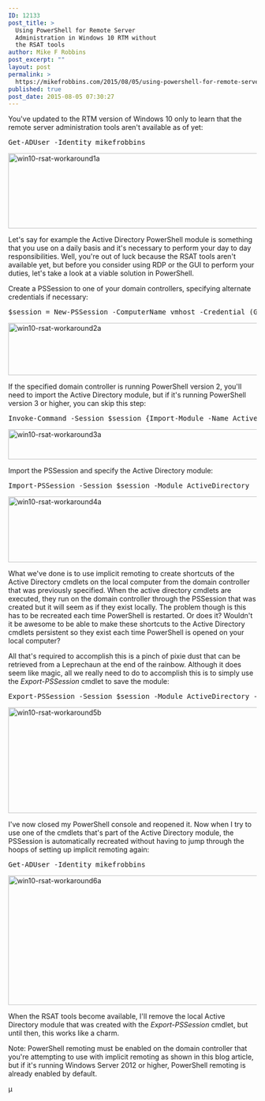 ```yaml
---
ID: 12133
post_title: >
  Using PowerShell for Remote Server
  Administration in Windows 10 RTM without
  the RSAT tools
author: Mike F Robbins
post_excerpt: ""
layout: post
permalink: >
  https://mikefrobbins.com/2015/08/05/using-powershell-for-remote-server-administration-in-windows-10-rtm-without-the-rsat-tools/
published: true
post_date: 2015-08-05 07:30:27
---
```

You've updated to the RTM version of Windows 10 only to learn that the remote server administration tools aren't available as of yet:
<pre class="lang:ps decode:true">Get-ADUser -Identity mikefrobbins</pre>
<a href="http://mikefrobbins.com/wp-content/uploads/2015/08/win10-rsat-workaround1a.jpg"><img class="alignnone size-full wp-image-12134" src="http://mikefrobbins.com/wp-content/uploads/2015/08/win10-rsat-workaround1a.jpg" alt="win10-rsat-workaround1a" width="859" height="152" /></a>

Let's say for example the Active Directory PowerShell module is something that you use on a daily basis and it's necessary to perform your day to day responsibilities. Well, you're out of luck because the RSAT tools aren't available yet, but before you consider using RDP or the GUI to perform your duties, let's take a look at a viable solution in PowerShell.

Create a PSSession to one of your domain controllers, specifying alternate credentials if necessary:
<pre class="lang:ps decode:true">$session = New-PSSession -ComputerName vmhost -Credential (Get-Credential)</pre>
<a href="http://mikefrobbins.com/wp-content/uploads/2015/08/win10-rsat-workaround2a.jpg"><img class="alignnone size-full wp-image-12135" src="http://mikefrobbins.com/wp-content/uploads/2015/08/win10-rsat-workaround2a.jpg" alt="win10-rsat-workaround2a" width="859" height="106" /></a>

If the specified domain controller is running PowerShell version 2, you'll need to import the Active Directory module, but if it's running PowerShell version 3 or higher, you can skip this step:
<pre class="lang:ps decode:true">Invoke-Command -Session $session {Import-Module -Name ActiveDirectory}</pre>
<a href="http://mikefrobbins.com/wp-content/uploads/2015/08/win10-rsat-workaround3a.jpg"><img class="alignnone size-full wp-image-12137" src="http://mikefrobbins.com/wp-content/uploads/2015/08/win10-rsat-workaround3a.jpg" alt="win10-rsat-workaround3a" width="859" height="61" /></a>

Import the PSSession and specify the Active Directory module:
<pre class="lang:ps decode:true">Import-PSSession -Session $session -Module ActiveDirectory</pre>
<a href="http://mikefrobbins.com/wp-content/uploads/2015/08/win10-rsat-workaround4a.jpg"><img class="alignnone size-full wp-image-12138" src="http://mikefrobbins.com/wp-content/uploads/2015/08/win10-rsat-workaround4a.jpg" alt="win10-rsat-workaround4a" width="859" height="133" /></a>

What we've done is to use implicit remoting to create shortcuts of the Active Directory cmdlets on the local computer from the domain controller that was previously specified. When the active directory cmdlets are executed, they run on the domain controller through the PSSession that was created but it will seem as if they exist locally. The problem though is this has to be recreated each time PowerShell is restarted. Or does it? Wouldn't it be awesome to be able to make these shortcuts to the Active Directory cmdlets persistent so they exist each time PowerShell is opened on your local computer?

All that's required to accomplish this is a pinch of pixie dust that can be retrieved from a Leprechaun at the end of the rainbow. Although it does seem like magic, all we really need to do to accomplish this is to simply use the <em>Export-PSSession</em> cmdlet to save the module:
<pre class="lang:ps decode:true">Export-PSSession -Session $session -Module ActiveDirectory -OutputModule "$env:ProgramFiles\WindowsPowerShell\Modules\ActiveDirectory" -FormatTypeName * -AllowClobber</pre>
<a href="http://mikefrobbins.com/wp-content/uploads/2015/08/win10-rsat-workaround5b.jpg"><img class="alignnone size-full wp-image-12156" src="http://mikefrobbins.com/wp-content/uploads/2015/08/win10-rsat-workaround5b.jpg" alt="win10-rsat-workaround5b" width="859" height="214" /></a>

I've now closed my PowerShell console and reopened it. Now when I try to use one of the cmdlets that's part of the Active Directory module, the PSSession is automatically recreated without having to jump through the hoops of setting up implicit remoting again:
<pre class="lang:ps decode:true  ">Get-ADUser -Identity mikefrobbins</pre>
<a href="http://mikefrobbins.com/wp-content/uploads/2015/08/win10-rsat-workaround6a.jpg"><img class="alignnone size-full wp-image-12141" src="http://mikefrobbins.com/wp-content/uploads/2015/08/win10-rsat-workaround6a.jpg" alt="win10-rsat-workaround6a" width="859" height="262" /></a>

When the RSAT tools become available, I'll remove the local Active Directory module that was created with the <em>Export-PSSession</em> cmdlet, but until then, this works like a charm.

Note: PowerShell remoting must be enabled on the domain controller that you're attempting to use with implicit remoting as shown in this blog article, but if it's running Windows Server 2012 or higher, PowerShell remoting is already enabled by default.

µ